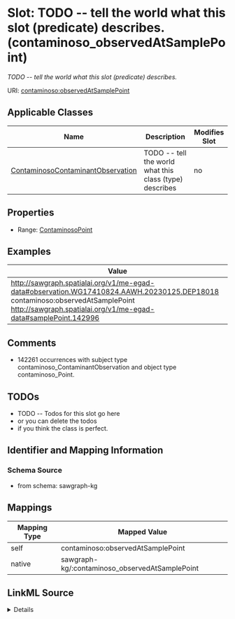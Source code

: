 

# Slot: TODO -- tell the world what this slot (predicate) describes. (contaminoso_observedAtSamplePoint)


_TODO -- tell the world what this slot (predicate) describes._





URI: [contaminoso:observedAtSamplePoint](http://sawgraph.spatialai.org/v1/contaminoso#observedAtSamplePoint)



<!-- no inheritance hierarchy -->





## Applicable Classes

| Name | Description | Modifies Slot |
| --- | --- | --- |
| [ContaminosoContaminantObservation](../classes/ContaminosoContaminantObservation.md) | TODO -- tell the world what this class (type) describes |  no  |







## Properties

* Range: [ContaminosoPoint](../classes/ContaminosoPoint.md)






## Examples

| Value |
| --- |
| http://sawgraph.spatialai.org/v1/me-egad-data#observation.WG17410824.AAWH.20230125.DEP18018 contaminoso:observedAtSamplePoint http://sawgraph.spatialai.org/v1/me-egad-data#samplePoint.142996 |

## Comments

* 142261 occurrences with subject type contaminoso_ContaminantObservation and object type contaminoso_Point.

## TODOs

* TODO -- Todos for this slot go here
* or you can delete the todos
* if you think the class is perfect.

## Identifier and Mapping Information







### Schema Source


* from schema: sawgraph-kg




## Mappings

| Mapping Type | Mapped Value |
| ---  | ---  |
| self | contaminoso:observedAtSamplePoint |
| native | sawgraph-kg/:contaminoso_observedAtSamplePoint |




## LinkML Source

<details>
```yaml
name: contaminoso_observedAtSamplePoint
description: TODO -- tell the world what this slot (predicate) describes.
title: TODO -- tell the world what this slot (predicate) describes.
todos:
- TODO -- Todos for this slot go here
- or you can delete the todos
- if you think the class is perfect.
comments:
- 142261 occurrences with subject type contaminoso_ContaminantObservation and object
  type contaminoso_Point.
examples:
- value: http://sawgraph.spatialai.org/v1/me-egad-data#observation.WG17410824.AAWH.20230125.DEP18018
    contaminoso:observedAtSamplePoint http://sawgraph.spatialai.org/v1/me-egad-data#samplePoint.142996
from_schema: sawgraph-kg
rank: 1000
slot_uri: contaminoso:observedAtSamplePoint
alias: contaminoso_observedAtSamplePoint
domain_of:
- contaminoso_ContaminantObservation
range: contaminoso_Point

```
</details>